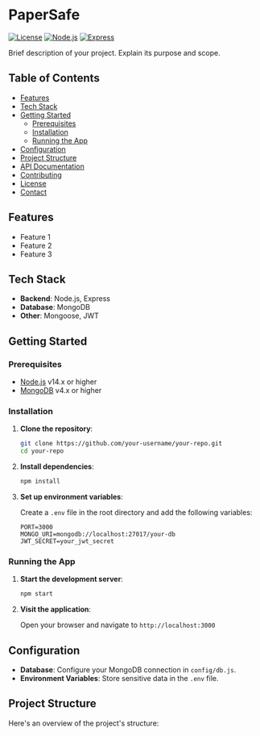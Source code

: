 # PaperSafe

[![License](https://img.shields.io/badge/license-MIT-blue.svg)](LICENSE)
[![Node.js](https://img.shields.io/badge/node.js-v14.17.0-green.svg)](https://nodejs.org/)
[![Express](https://img.shields.io/badge/express-v4.17.1-green.svg)](https://expressjs.com/)

Brief description of your project. Explain its purpose and scope.

## Table of Contents

- [Features](#features)
- [Tech Stack](#tech-stack)
- [Getting Started](#getting-started)
  - [Prerequisites](#prerequisites)
  - [Installation](#installation)
  - [Running the App](#running-the-app)
- [Configuration](#configuration)
- [Project Structure](#project-structure)
- [API Documentation](#api-documentation)
- [Contributing](#contributing)
- [License](#license)
- [Contact](#contact)

## Features

- Feature 1
- Feature 2
- Feature 3

## Tech Stack

- **Backend**: Node.js, Express
- **Database**: MongoDB
- **Other**: Mongoose, JWT

## Getting Started

### Prerequisites

- [Node.js](https://nodejs.org/) v14.x or higher
- [MongoDB](https://www.mongodb.com/) v4.x or higher

### Installation

1. **Clone the repository**:

    ```bash
    git clone https://github.com/your-username/your-repo.git
    cd your-repo
    ```

2. **Install dependencies**:

    ```bash
    npm install
    ```

3. **Set up environment variables**:

    Create a `.env` file in the root directory and add the following variables:

    ```plaintext
    PORT=3000
    MONGO_URI=mongodb://localhost:27017/your-db
    JWT_SECRET=your_jwt_secret
    ```

### Running the App

1. **Start the development server**:

    ```bash
    npm start
    ```

2. **Visit the application**:

    Open your browser and navigate to `http://localhost:3000`

## Configuration

- **Database**: Configure your MongoDB connection in `config/db.js`.
- **Environment Variables**: Store sensitive data in the `.env` file.

## Project Structure

Here's an overview of the project's structure:

